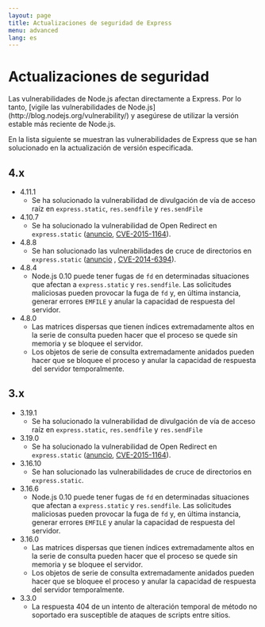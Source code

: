 ```yaml
---
layout: page
title: Actualizaciones de seguridad de Express
menu: advanced
lang: es
---
```


# Actualizaciones de seguridad

<div class="doc-box doc-notice" markdown="1">
Las vulnerabilidades de Node.js afectan directamente a Express. Por lo tanto, [vigile las vulnerabilidades de Node.js](http://blog.nodejs.org/vulnerability/) y asegúrese de utilizar la versión estable más reciente de Node.js.
</div>

En la lista siguiente se muestran las vulnerabilidades de Express que se han solucionado en la actualización de versión especificada.

## 4.x

  * 4.11.1
    * Se ha solucionado la vulnerabilidad de divulgación de vía de acceso raíz en `express.static`, `res.sendfile` y `res.sendFile`
  * 4.10.7
    * Se ha solucionado la vulnerabilidad de Open Redirect en `express.static` ([anuncio](https://npmjs.com/advisories/35), [CVE-2015-1164](http://cve.mitre.org/cgi-bin/cvename.cgi?name=CVE-2015-1164)).
  * 4.8.8
    * Se han solucionado las vulnerabilidades de cruce de directorios en `express.static` ([anuncio](http://npmjs.com/advisories/32) , [CVE-2014-6394](http://cve.mitre.org/cgi-bin/cvename.cgi?name=CVE-2014-6394)).
  * 4.8.4
    * Node.js 0.10 puede tener fugas de `fd` en determinadas situaciones que afectan a `express.static` y `res.sendfile`. Las solicitudes maliciosas pueden provocar la fuga de `fd` y, en última instancia, generar errores `EMFILE` y anular la capacidad de respuesta del servidor.
  * 4.8.0
    * Las matrices dispersas que tienen índices extremadamente altos en la serie de consulta pueden hacer que el proceso se quede sin memoria y se bloquee el servidor.
    * Los objetos de serie de consulta extremadamente anidados pueden hacer que se bloquee el proceso y anular la capacidad de respuesta del servidor temporalmente.

## 3.x

  * 3.19.1
    * Se ha solucionado la vulnerabilidad de divulgación de vía de acceso raíz en `express.static`, `res.sendfile` y `res.sendFile`
  * 3.19.0
    * Se ha solucionado la vulnerabilidad de Open Redirect en `express.static` ([anuncio](https://npmjs.com/advisories/35), [CVE-2015-1164](http://cve.mitre.org/cgi-bin/cvename.cgi?name=CVE-2015-1164)).
  * 3.16.10
    * Se han solucionado las vulnerabilidades de cruce de directorios en `express.static`.
  * 3.16.6
    * Node.js 0.10 puede tener fugas de `fd` en determinadas situaciones que afectan a `express.static` y `res.sendfile`. Las solicitudes maliciosas pueden provocar la fuga de `fd` y, en última instancia, generar errores `EMFILE` y anular la capacidad de respuesta del servidor.
  * 3.16.0
    * Las matrices dispersas que tienen índices extremadamente altos en la serie de consulta pueden hacer que el proceso se quede sin memoria y se bloquee el servidor.
    * Los objetos de serie de consulta extremadamente anidados pueden hacer que se bloquee el proceso y anular la capacidad de respuesta del servidor temporalmente.
  * 3.3.0
    * La respuesta 404 de un intento de alteración temporal de método no soportado era susceptible de ataques de scripts entre sitios.
